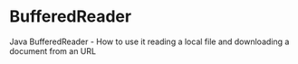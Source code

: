 # BufferedReader
Java BufferedReader - How to use it reading a local file and downloading a document from an URL
